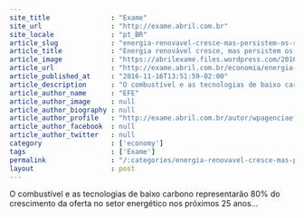 ```yaml
---
site_title               : "Exame"
site_url                 : "http://exame.abril.com.br"
site_locale              : "pt_BR"
article_slug             : "energia-renovavel-cresce-mas-persistem-os-riscos-climaticos"
article_title            : "Energia renovável cresce, mas persistem os riscos climáticos"
article_image            : "https://abrilexame.files.wordpress.com/2016/09/size_960_16_9_20151019-14270-163m0jo.jpg?quality=70&strip=all&w=960"
article_url              : "http://exame.abril.com.br/economia/energia-renovavel-cresce-mas-persistem-os-riscos-climaticos/"
article_published_at     : "2016-11-16T13:51:59-02:00"
article_description      : "O combustível e as tecnologias de baixo carbono representarão 80% do crescimento da oferta no setor energético nos próximos 25 anos..."
article_author_name      : "EFE"
article_author_image     : null
article_author_biography : null
article_author_profile   : "http://exame.abril.com.br/autor/wpagenciaefe/"
article_author_facebook  : null
article_author_twitter   : null
category                 : ['economy']
tags                     : ['Exame']
permalink                : "/:categories/energia-renovavel-cresce-mas-persistem-os-riscos-climaticos/"
layout                   : post
---
```


O combustível e as tecnologias de baixo carbono representarão 80% do crescimento da oferta no setor energético nos próximos 25 anos...
